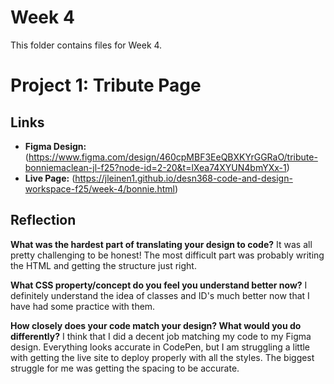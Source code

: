 # Week 4

This folder contains files for Week 4.

# Project 1: Tribute Page

## Links
- **Figma Design:** (https://www.figma.com/design/460cpMBF3EeQBXKYrGGRaO/tribute-bonniemaclean-jl-f25?node-id=2-20&t=lXea74XYUN4bmYXx-1)
- **Live Page:** (https://jleinen1.github.io/desn368-code-and-design-workspace-f25/week-4/bonnie.html)

## Reflection

**What was the hardest part of translating your design to code?**
It was all pretty challenging to be honest! The most difficult part was probably writing the HTML and getting the structure just right.

**What CSS property/concept do you feel you understand better now?**
I definitely understand the idea of classes and ID's much better now that I have had some practice with them.

**How closely does your code match your design? What would you do differently?**
I think that I did a decent job matching my code to my Figma design. Everything looks accurate in CodePen, but I am struggling a little with getting the live site to deploy properly with all the styles. The biggest struggle for me was getting the spacing to be accurate.
